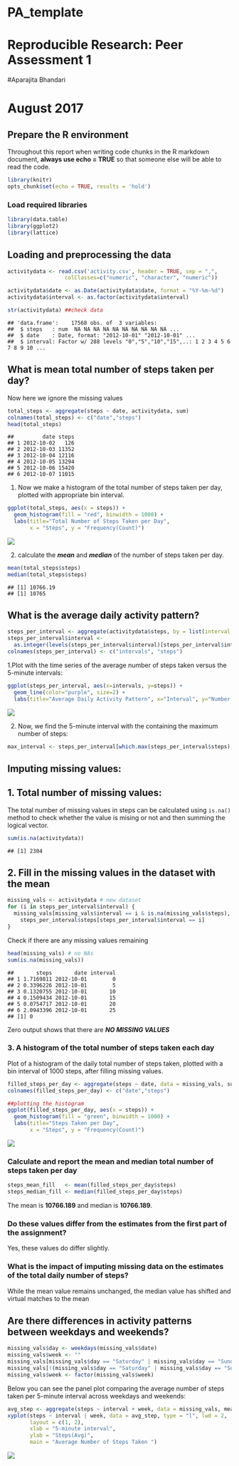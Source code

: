 # PA_template

# Reproducible Research: Peer Assessment 1
#Aparajita Bhandari
# August 2017
## Prepare the R environment

Throughout this report when writing code chunks in the R markdown document, **always use echo = TRUE** so that someone else will be able to read the code. 


```r
library(knitr)
opts_chunk$set(echo = TRUE, results = 'hold')
```
### Load required libraries

```r
library(data.table)
library(ggplot2) 
library(lattice)
```
## Loading and preprocessing the data

```r
activitydata <- read.csv('activity.csv', header = TRUE, sep = ",",
                  colClasses=c("numeric", "character", "numeric"))

activitydata$date <- as.Date(activitydata$date, format = "%Y-%m-%d")
activitydata$interval <- as.factor(activitydata$interval)

str(activitydata) ##check data
```

```
## 'data.frame':	17568 obs. of  3 variables:
##  $ steps   : num  NA NA NA NA NA NA NA NA NA NA ...
##  $ date    : Date, format: "2012-10-01" "2012-10-01" ...
##  $ interval: Factor w/ 288 levels "0","5","10","15",..: 1 2 3 4 5 6 7 8 9 10 ...
```

## What is mean total number of steps taken per day?

Now here we ignore the missing values



```r
total_steps <- aggregate(steps ~ date, activitydata, sum)
colnames(total_steps) <- c("date","steps")
head(total_steps)
```

```
##         date steps
## 1 2012-10-02   126
## 2 2012-10-03 11352
## 3 2012-10-04 12116
## 4 2012-10-05 13294
## 5 2012-10-06 15420
## 6 2012-10-07 11015
```
1. Now we make a histogram of the total number of steps taken per day, plotted with appropriate bin interval.


```r
ggplot(total_steps, aes(x = steps)) + 
  geom_histogram(fill = "red", binwidth = 1000) + 
  labs(title="Total Number of Steps Taken per Day", 
       x = "Steps", y = "Frequency(Count)")
```

![](PA1_template_files/figure-html/histo-1.png)<!-- -->

2. calculate the ***mean*** and ***median*** of the number of steps taken per day.


```r
mean(total_steps$steps)
median(total_steps$steps)
```

```
## [1] 10766.19
## [1] 10765
```

## What is the average daily activity pattern?

```r
steps_per_interval <- aggregate(activitydata$steps, by = list(interval = activitydata$interval),FUN=mean, na.rm=TRUE)
steps_per_interval$interval <- 
  as.integer(levels(steps_per_interval$interval)[steps_per_interval$interval])
colnames(steps_per_interval) <- c("intervals", "steps")
```

1.Plot with the time series of the average number of steps taken versus the 5-minute intervals:

```r
ggplot(steps_per_interval, aes(x=intervals, y=steps)) +   
  geom_line(color="purple", size=2) +  
  labs(title="Average Daily Activity Pattern", x="Interval", y="Number of steps") 
```

![](PA1_template_files/figure-html/plot_time_series-1.png)<!-- -->

2. Now, we find the 5-minute interval with the containing the maximum number of steps:


```r
max_interval <- steps_per_interval[which.max(steps_per_interval$steps),]
```

## Imputing missing values:

## 1. Total number of missing values:

The total number of missing values in steps can be calculated using `is.na()` method to check whether the value is mising or not and then summing the logical vector.


```r
sum(is.na(activitydata))
```

```
## [1] 2304
```


## 2. Fill in the missing values in the dataset with the mean 


```r
missing_vals <- activitydata # new dataset 
for (i in steps_per_interval$interval) {
  missing_vals[missing_vals$interval == i & is.na(missing_vals$steps), ]$steps <- 
    steps_per_interval$steps[steps_per_interval$interval == i]
}
```
Check if there are any missing values remaining 


```r
head(missing_vals) # no NAs
sum(is.na(missing_vals))
```

```
##       steps       date interval
## 1 1.7169811 2012-10-01        0
## 2 0.3396226 2012-10-01        5
## 3 0.1320755 2012-10-01       10
## 4 0.1509434 2012-10-01       15
## 5 0.0754717 2012-10-01       20
## 6 2.0943396 2012-10-01       25
## [1] 0
```
Zero output shows that there are ***NO MISSING VALUES***

### 3. A histogram of the total number of steps taken each day

Plot of a histogram of the daily total number of steps taken, plotted with a bin interval of 1000 steps, after filling missing values.


```r
filled_steps_per_day <- aggregate(steps ~ date, data = missing_vals, sum)
colnames(filled_steps_per_day) <- c("date","steps")

##plotting the histogram
ggplot(filled_steps_per_day, aes(x = steps)) + 
  geom_histogram(fill = "green", binwidth = 1000) + 
  labs(title="Steps Taken per Day", 
       x = "Steps", y = "Frequency(Count)")
```

![](PA1_template_files/figure-html/histo_fill-1.png)<!-- -->


### Calculate and report the **mean** and **median** total number of steps taken per day


```r
steps_mean_fill   <- mean(filled_steps_per_day$steps)
steps_median_fill <- median(filled_steps_per_day$steps)
```
The mean is **10766.189** and median is **10766.189**.

### Do these values differ from the estimates from the first part of the assignment?
Yes, these values do differ slightly.

### What is the impact of imputing missing data on the estimates of the total daily number of steps?
While the mean value remains unchanged, the median value has shifted and virtual matches to the mean

## Are there differences in activity patterns between weekdays and weekends?

```r
missing_vals$day <- weekdays(missing_vals$date)
missing_vals$week <- ""
missing_vals[missing_vals$day == "Saturday" | missing_vals$day == "Sunday", ]$week <- "weekend"
missing_vals[!(missing_vals$day == "Saturday" | missing_vals$day == "Sunday"), ]$week <- "weekday"
missing_vals$week <- factor(missing_vals$week)
```

Below you can see the panel plot comparing the average number of steps taken per 5-minute interval across weekdays and weekends:

```r
avg_step <- aggregate(steps ~ interval + week, data = missing_vals, mean)
xyplot(steps ~ interval | week, data = avg_step, type = "l", lwd = 2,
       layout = c(1, 2), 
       xlab = "5-minute interval", 
       ylab = "Steps(Avg)",
       main = "Average Number of Steps Taken ")
```

![](PA1_template_files/figure-html/plot_weekdays-1.png)<!-- -->

